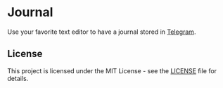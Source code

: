 # Journal

Use your favorite text editor to have a journal stored in [Telegram](https://telegram.org/).

## License

This project is licensed under the MIT License - see the [LICENSE](LICENSE) file for details.
